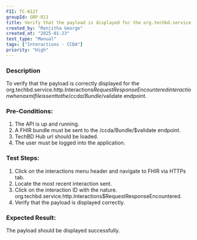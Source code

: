 ```yaml
---
FII: TC-0127
groupId: GRP-011
title: Verify that the payload is displayed for the org.techbd.service.http.Interactions$RequestResponseEncountered interaction when a xml file is sent to the /ccda/Bundle/$validate endpoint
created_by: "Renjitha George"
created_at: "2025-01-23"
test_type: "Manual"
tags: ["Interactions - CCDA"]
priority: "High"
---
```


### Description

To verify that the payload is correctly displayed for the
org.techbd.service.http.Interactions$RequestResponseEncountered interaction when
a xml file is sent to the /ccda/Bundle/$validate endpoint.

### Pre-Conditions:

1. The API is up and running.
2. A FHIR bundle must be sent to the /ccda/Bundle/$validate endpoint.
3. TechBD Hub url should be loaded.
4. The user must be logged into the application.

### Test Steps:

1. Click on the interactions menu header and navigate to FHIR via HTTPs tab.
2. Locate the most recent interaction sent.
3. Click on the interaction ID with the nature.
   org.techbd.service.http.Interactions$RequestResponseEncountered.
4. Verify that the payload is displayed correctly.

### Expected Result:

The payload should be displayed successfully.

